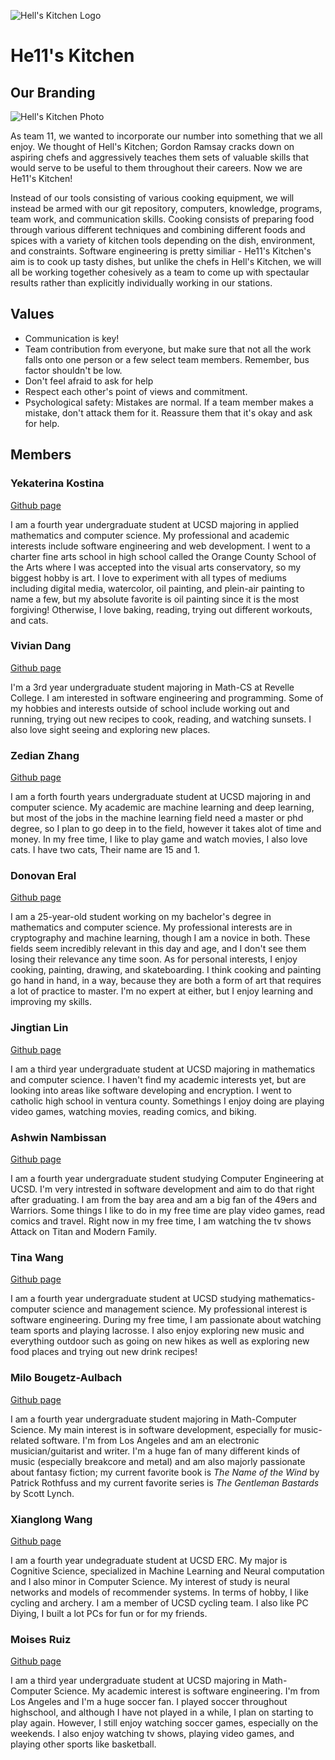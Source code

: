 ![Hell's Kitchen Logo](/admin/branding/h11klogo-transparent.png)

# **He11's Kitchen** #

## **Our Branding** ##

![Hell's Kitchen Photo](/admin/branding/he11skitchen.png)

As team 11, we wanted to incorporate our number into something that we all enjoy. We thought of Hell's Kitchen; Gordon Ramsay cracks down on aspiring chefs and aggressively teaches them sets of valuable skills that would serve to be useful to them throughout their careers. Now we are He11's Kitchen!

Instead of our tools consisting of various cooking equipment, we will instead be armed with our git repository, computers, knowledge, programs, team work, and communication skills. Cooking consists of preparing food through various different techniques and combining different foods and spices with a variety of kitchen tools depending on the dish, environment, and constraints. Software engineering is pretty similiar - He11's Kitchen's aim is to cook up tasty dishes, but unlike the chefs in Hell's Kitchen, we will all be working together cohesively as a team to come up with spectaular results rather than explicitly individually working in our stations.  

## **Values** ##
- Communication is key!
- Team contribution from everyone, but make sure that not all the work falls onto one person or a few select team members. Remember, bus factor shouldn't be low.
- Don't feel afraid to ask for help
- Respect each other's point of views and commitment.
- Psychological safety: Mistakes are normal. If a team member makes a mistake, don't attack them for it. Reassure them that it's okay and ask for help.

## **Members** ##

### **Yekaterina Kostina** ###

[Github page](https://github.com/yekatya)

I am a fourth year undergraduate student at UCSD majoring in applied mathematics and computer science. My professional and academic interests include software engineering and web development. I went to a charter fine arts school in high school called the Orange County School of the Arts where I was accepted into the visual arts conservatory, so my biggest hobby is art. I love to experiment with all types of mediums including digital media, watercolor, oil painting, and plein-air painting to name a few, but my absolute favorite is oil painting since it is the most forgiving! Otherwise, I love baking, reading, trying out different workouts, and cats. 

### **Vivian Dang** ###
[Github page](https://github.com/vtdangg)

I'm a 3rd year undergraduate student majoring in Math-CS at Revelle College. I am interested in software engineering and programming. Some of my hobbies and interests outside of school include working out and running, trying out new recipes to cook, reading, and watching sunsets. I also love sight seeing and exploring new places. 

### **Zedian Zhang** ###

[Github page](https://github.com/zedianzhang)

I am a forth fourth years undergraduate student at UCSD majoring in and computer science. My academic are machine  learning and deep learning, but most of the jobs in the machine learning field need a master or phd degree, so I plan to go deep in to the field, however it takes alot of time and money. In my free time, I like to play game and watch movies, I also love cats. I have two cats, Their name are 15 and 1.

### **Donovan Eral** ###

[Github page](https://github.com/Donovan-Eral)

I am a 25-year-old student working on my bachelor's degree in mathematics and computer science. My professional interests are in cryptography and machine learning, though I am a novice in both. These fields seem incredibly relevant in this day and age, and I don't see them losing their relevance any time soon. As for personal interests, I enjoy cooking, painting, drawing, and skateboarding. I think cooking and painting go hand in hand, in a way, because they are both a form of art that requires a lot of practice to master. I'm no expert at either, but I enjoy learning and improving my skills.

### **Jingtian Lin** ###
[Github page](https://github.com/jingtianlin19)

I am a third year undergraduate student at UCSD majoring in mathematics and computer science. I haven't find my academic interests yet, but are looking into areas like software developing and encryption. I went to catholic high school in ventura county. Somethings I enjoy doing are playing video games, watching movies, reading comics, and biking. 

### **Ashwin Nambissan** ###

[Github page](https://github.com/akn11)

I am a fourth year undergraduate student studying Computer Engineering at UCSD. I'm very intrested in software development and aim to do that right after graduating. I am from the bay area and am a big fan of the 49ers and Warriors. Some things I like to do in my free time are play video games, read comics and travel. Right now in my free time, I am watching the tv shows Attack on Titan and Modern Family. 

### **Tina Wang** ###

[Github page](https://github.com/tunaabop)

I am a fourth year undergraduate student at UCSD studying mathematics-computer science and management science. My professional interest is software engineering. During my free time, I am passionate about watching team sports and playing lacrosse. I also enjoy exploring new music and everything outdoor such as going on new hikes as well as exploring new food places and trying out new drink recipes!

### **Milo Bougetz-Aulbach** ###

[Github page](https://github.com/mbougetz)

I am a fourth year undergraduate student majoring in Math-Computer Science. My main interest is in software development, especially for music-related software. I'm from Los Angeles and am an electronic musician/guitarist and writer. I'm a huge fan of many different kinds of music (especially breakcore and metal) and am also majorly passionate about fantasy fiction; my current favorite book is *The Name of the Wind* by Patrick Rothfuss and my current favorite series is *The Gentleman Bastards* by Scott Lynch.

### **Xianglong Wang** ###

[Github page](https://github.com/xiw019)

I am a fourth year undegraduate student at UCSD ERC. My major is Cognitive Science, specialized in Machine Learning and Neural computation and I also minor in Computer Science. My interest of study is neural networks and models of recommender systems. In terms of hobby, I like cycling and archery. I am a member of UCSD cycling team. I also like PC Diying, I built a lot PCs for fun or for my friends. 

### **Moises Ruiz** ###

[Github page](https://github.com/Moru4)

I am a third year undergraduate student at UCSD majoring in Math-Computer Science. My academic interest is software engineering. I'm from Los Angeles and I'm a huge soccer fan. I played soccer throughout highschool, and although I have not played in a while, I plan on starting to play again. However, I still enjoy watching soccer games, especially on the weekends. I also enjoy watching tv shows, playing video games, and playing other sports like basketball.

